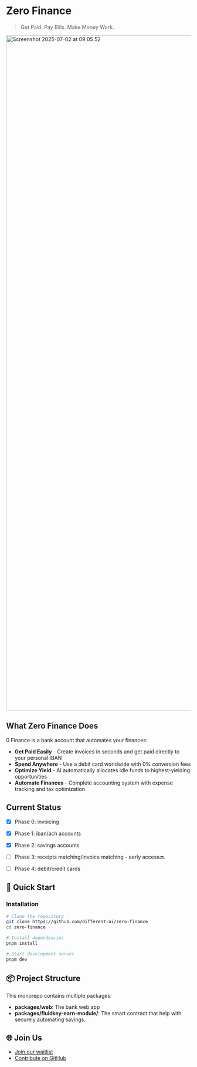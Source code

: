 # Zero Finance

> Get Paid. Pay Bills. Make Money Work.

<img width="1840" alt="Screenshot 2025-07-02 at 09 05 52" src="https://github.com/user-attachments/assets/089c7437-10a8-4588-b6eb-2d660304e300" />

## What Zero Finance Does

0 Finance is a bank account that automates your finances:

- **Get Paid Easily** - Create invoices in seconds and get paid directly to your personal IBAN
- **Spend Anywhere** - Use a debit card worldwide with 0% conversion fees
- **Optimize Yield** - AI automatically allocates idle funds to highest-yielding opportunities
- **Automate Finances** - Complete accounting system with expense tracking and tax optimization

## Current Status

- [x] Phase 0: invoicing
- [x] Phase 1: iban/ach accounts
- [x] Phase 2: savings accounts
- [ ] Phase 3: receipts matching/invoice matching - early access🔜
- [ ] Phase 4: debit/credit cards



## 🚀 Quick Start



### Installation

```bash
# Clone the repository
git clone https://github.com/different-ai/zero-finance
cd zero-finance

# Install dependencies
pnpm install

# Start development server
pnpm dev
```

## 📦 Project Structure

This monorepo contains multiple packages:

- **packages/web**: The bank web app
- **packages/fluidkey-earn-module/**: The smart contract that help with securely automating savings.



## 🌐 Join Us

- [Join our waitlist](https://0.finance)
- [Contribute on GitHub](https://github.com/different-ai/zero-finance)

